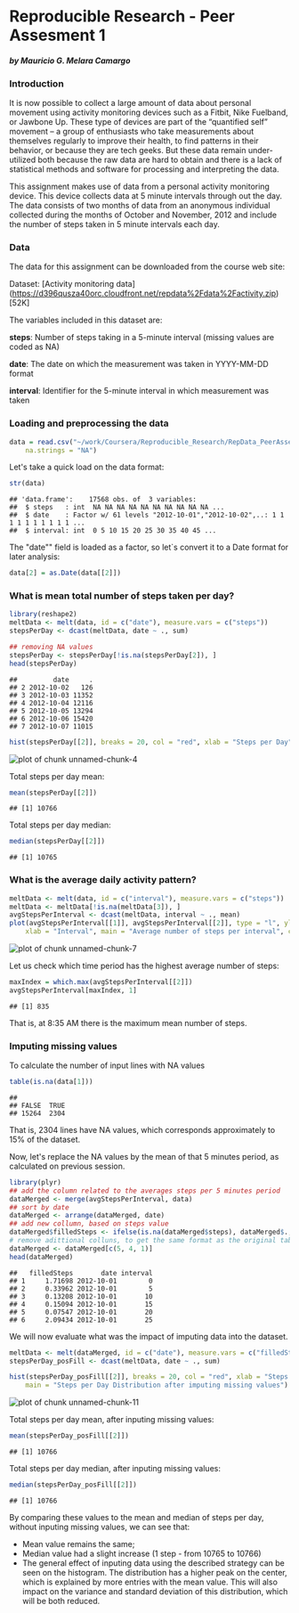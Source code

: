 Reproducible Research - Peer Assesment 1
========================================================
#### *by Mauricio G. Melara Camargo*

### Introduction

It is now possible to collect a large amount of data about personal movement using activity monitoring devices such as a Fitbit, Nike Fuelband, or Jawbone Up. These type of devices are part of the “quantified self” movement – a group of enthusiasts who take measurements about themselves regularly to improve their health, to find patterns in their behavior, or because they are tech geeks. But these data remain under-utilized both because the raw data are hard to obtain and there is a lack of statistical methods and software for processing and interpreting the data.

This assignment makes use of data from a personal activity monitoring device. This device collects data at 5 minute intervals through out the day. The data consists of two months of data from an anonymous individual collected during the months of October and November, 2012 and include the number of steps taken in 5 minute intervals each day.

### Data

The data for this assignment can be downloaded from the course web site:

Dataset: [Activity monitoring data] (https://d396qusza40orc.cloudfront.net/repdata%2Fdata%2Factivity.zip) [52K]

The variables included in this dataset are:

**steps**: Number of steps taking in a 5-minute interval (missing values are coded as NA)

**date**: The date on which the measurement was taken in YYYY-MM-DD format

**interval**: Identifier for the 5-minute interval in which measurement was taken

### Loading and preprocessing the data

```r
data = read.csv("~/work/Coursera/Reproducible_Research/RepData_PeerAssessment1/activity.csv", 
    na.strings = "NA")
```


Let's take a quick load on the data format:

```r
str(data)
```

```
## 'data.frame':	17568 obs. of  3 variables:
##  $ steps   : int  NA NA NA NA NA NA NA NA NA NA ...
##  $ date    : Factor w/ 61 levels "2012-10-01","2012-10-02",..: 1 1 1 1 1 1 1 1 1 1 ...
##  $ interval: int  0 5 10 15 20 25 30 35 40 45 ...
```


The "date"" field is loaded as a factor, so let`s convert it to a Date format for later analysis:

```r
data[2] = as.Date(data[[2]])
```



### What is mean total number of steps taken per day?

```r
library(reshape2)
meltData <- melt(data, id = c("date"), measure.vars = c("steps"))
stepsPerDay <- dcast(meltData, date ~ ., sum)

## removing NA values
stepsPerDay <- stepsPerDay[!is.na(stepsPerDay[2]), ]
head(stepsPerDay)
```

```
##         date     .
## 2 2012-10-02   126
## 3 2012-10-03 11352
## 4 2012-10-04 12116
## 5 2012-10-05 13294
## 6 2012-10-06 15420
## 7 2012-10-07 11015
```

```r
hist(stepsPerDay[[2]], breaks = 20, col = "red", xlab = "Steps per Day", main = "Steps per Day Distribution")
```

![plot of chunk unnamed-chunk-4](figure/unnamed-chunk-4.png) 


Total steps per day mean:

```r
mean(stepsPerDay[[2]])
```

```
## [1] 10766
```


Total steps per day median:

```r
median(stepsPerDay[[2]])
```

```
## [1] 10765
```


### What is the average daily activity pattern?

```r
meltData <- melt(data, id = c("interval"), measure.vars = c("steps"))
meltData <- meltData[!is.na(meltData[3]), ]
avgStepsPerInterval <- dcast(meltData, interval ~ ., mean)
plot(avgStepsPerInterval[[1]], avgStepsPerInterval[[2]], type = "l", ylab = "Average number of steps", 
    xlab = "Interval", main = "Average number of steps per interval", col = "red")
```

![plot of chunk unnamed-chunk-7](figure/unnamed-chunk-7.png) 


Let us check which time period has the highest average number of steps:

```r
maxIndex = which.max(avgStepsPerInterval[[2]])
avgStepsPerInterval[maxIndex, 1]
```

```
## [1] 835
```


That is, at 8:35 AM there is the maximum mean number of steps.

### Imputing missing values
To calculate the number of input lines with NA values


```r
table(is.na(data[1]))
```

```
## 
## FALSE  TRUE 
## 15264  2304
```


That is, 2304 lines have NA values, which corresponds approximately to 15% of the dataset.

Now, let's replace the NA values by the mean of that 5 minutes period, as calculated on previous session.


```r
library(plyr)
## add the column related to the averages steps per 5 minutes period
dataMerged <- merge(avgStepsPerInterval, data)
## sort by date
dataMerged <- arrange(dataMerged, date)
## add new collumn, based on steps value
dataMerged$filledSteps <- ifelse(is.na(dataMerged$steps), dataMerged$., dataMerged$steps)
# remove adittional colluns, to get the same format as the original table
dataMerged <- dataMerged[c(5, 4, 1)]
head(dataMerged)
```

```
##   filledSteps       date interval
## 1     1.71698 2012-10-01        0
## 2     0.33962 2012-10-01        5
## 3     0.13208 2012-10-01       10
## 4     0.15094 2012-10-01       15
## 5     0.07547 2012-10-01       20
## 6     2.09434 2012-10-01       25
```


We will now evaluate what was the impact of imputing data into the dataset.


```r
meltData <- melt(dataMerged, id = c("date"), measure.vars = c("filledSteps"))
stepsPerDay_posFill <- dcast(meltData, date ~ ., sum)

hist(stepsPerDay_posFill[[2]], breaks = 20, col = "red", xlab = "Steps per Day", 
    main = "Steps per Day Distribution after imputing missing values")
```

![plot of chunk unnamed-chunk-11](figure/unnamed-chunk-11.png) 


Total steps per day mean, after inputing missing values:

```r
mean(stepsPerDay_posFill[[2]])
```

```
## [1] 10766
```


Total steps per day median, after inputing missing values:

```r
median(stepsPerDay_posFill[[2]])
```

```
## [1] 10766
```


By comparing these values to the mean and median of steps per day, without inputing missing values, we can see that:
- Mean value remains the same;
- Median value had a slight increase (1 step - from 10765 to 10766)
- The general effect of inputing data using the described strategy can be seen on the histogram. The distribution has a higher peak on the center, which is explained by more entries with the mean value. This will also impact on the variance and standard deviation of this distribution, which will be both reduced.

